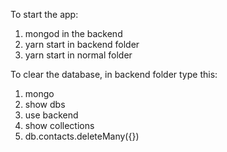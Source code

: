 To start the app:
1. mongod in the backend
2. yarn start in backend folder
3. yarn start in normal folder


To clear the database, in backend folder type this:
1. mongo
2. show dbs
3. use backend
4. show collections
5. db.contacts.deleteMany({})
